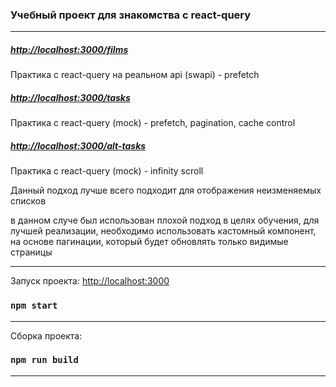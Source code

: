 ### Учебный проект для знакомства с react-query

---

##### [http://localhost:3000/films](http://localhost:3000/films)

Практика с react-query на реальном api (swapi) - prefetch

##### [http://localhost:3000/tasks](http://localhost:3000/tasks)

Практика с react-query (mock) - prefetch, pagination, cache control

##### [http://localhost:3000/alt-tasks](http://localhost:3000/alt-tasks)

Практика с react-query (mock) - infinity scroll

Данный подход лучше всего подходит для отображения неизменяемых списков

в данном случе был использован плохой подход в целях обучения, для лучшей реализации, необходимо использовать кастомный компонент, на основе пагинации, который будет обновлять только видимые страницы

---

Запуск проекта: [http://localhost:3000](http://localhost:3000)
### `npm start`

---

Сборка проекта:
### `npm run build`

---

